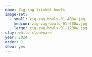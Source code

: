 ```yaml
---
name: Zig-zag trinket bowls
image-set:
  - small: zig-zag-bowls-01-400w.jpg
    medium: zig-zag-bowls-01-600w.jpg
    large: zig-zag-bowls-01-1200w.jpg
clay: white stoneware
year: 2024
order: 1
show: yes
---
```

